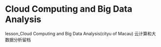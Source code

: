 # Cloud Computing and Big Data Analysis
 lesson_Cloud Computing and Big Data Analysis(cityu of Macau)
 云计算和大数据分析留档
